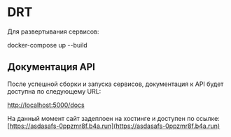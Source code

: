 # DRT

Для развертывания сервисов:

docker-compose up --build


## Документация API

После успешной сборки и запуска сервисов, документация к API будет доступна по следующему URL:

[http://localhost:5000/docs](http://localhost:5000/docs)


На данный момент сайт задеплоен на хостинге и доступен по ссылке: [https://asdasafs-0ppzmr8f.b4a.run](https://asdasafs-0ppzmr8f.b4a.run)
